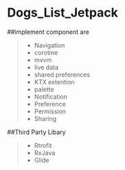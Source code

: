 # Dogs_List_Jetpack

##implement component are
>* Navigation
>* corotine
>* mvvm
>* live data
>* shared preferences
>* KTX extention
>* palette
>* Notification
>* Preference
>* Permission
>* Sharing

##Third Party Libary
>* Rtrofit
>* RxJava
>* Glide
